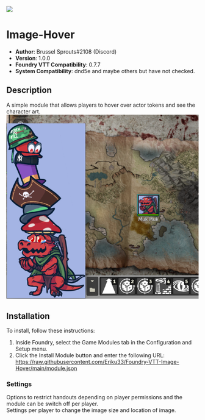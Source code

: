 ![](https://img.shields.io/badge/Foundry-v0.7.7-informational)

# Image-Hover

* **Author**: Brussel Sprouts#2108 (Discord)
* **Version**: 1.0.0
* **Foundry VTT Compatibility**: 0.7.7
* **System Compatibility**: dnd5e and maybe others but have not checked.

## Description
A simple module that allows players to hover over actor tokens and see the character art.
![preview](pics/muk%20muk.PNG?raw=true)

## Installation
To install, follow these instructions:

1.  Inside Foundry, select the Game Modules tab in the Configuration and Setup menu.
2.  Click the Install Module button and enter the following URL: https://raw.githubusercontent.com/Eriku33/Foundry-VTT-Image-Hover/main/module.json

### Settings
Options to restrict handouts depending on player permissions and the module can be switch off per player.<br>
Settings per player to change the image size and location of image.
